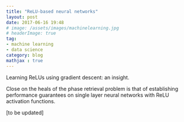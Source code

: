 ```yaml
---
title: "ReLU-based neural networks"
layout: post
date: 2017-06-16 19:48
# image: /assets/images/machinelearning.jpg
# headerImage: true
tag:
- machine learning
- data science
category: blog
mathjax : true
---
```


Learning ReLUs using gradient descent: an insight.

Close on the heals of the phase retrieval problem is that of establishing performance guarantees on single layer neural networks with ReLU activation functions.

[to be updated]